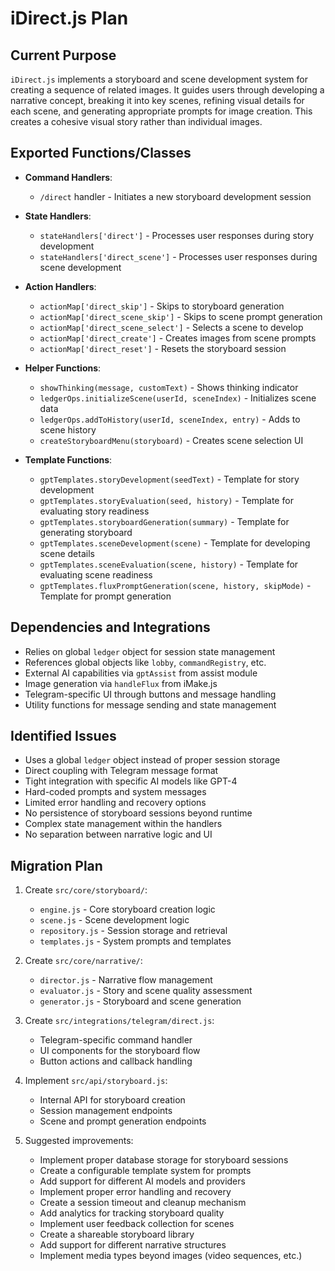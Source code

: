 # iDirect.js Plan

## Current Purpose
`iDirect.js` implements a storyboard and scene development system for creating a sequence of related images. It guides users through developing a narrative concept, breaking it into key scenes, refining visual details for each scene, and generating appropriate prompts for image creation. This creates a cohesive visual story rather than individual images.

## Exported Functions/Classes
- **Command Handlers**:
  - `/direct` handler - Initiates a new storyboard development session

- **State Handlers**:
  - `stateHandlers['direct']` - Processes user responses during story development
  - `stateHandlers['direct_scene']` - Processes user responses during scene development

- **Action Handlers**:
  - `actionMap['direct_skip']` - Skips to storyboard generation
  - `actionMap['direct_scene_skip']` - Skips to scene prompt generation
  - `actionMap['direct_scene_select']` - Selects a scene to develop
  - `actionMap['direct_create']` - Creates images from scene prompts
  - `actionMap['direct_reset']` - Resets the storyboard session

- **Helper Functions**:
  - `showThinking(message, customText)` - Shows thinking indicator
  - `ledgerOps.initializeScene(userId, sceneIndex)` - Initializes scene data
  - `ledgerOps.addToHistory(userId, sceneIndex, entry)` - Adds to scene history
  - `createStoryboardMenu(storyboard)` - Creates scene selection UI

- **Template Functions**:
  - `gptTemplates.storyDevelopment(seedText)` - Template for story development
  - `gptTemplates.storyEvaluation(seed, history)` - Template for evaluating story readiness
  - `gptTemplates.storyboardGeneration(summary)` - Template for generating storyboard
  - `gptTemplates.sceneDevelopment(scene)` - Template for developing scene details
  - `gptTemplates.sceneEvaluation(scene, history)` - Template for evaluating scene readiness
  - `gptTemplates.fluxPromptGeneration(scene, history, skipMode)` - Template for prompt generation

## Dependencies and Integrations
- Relies on global `ledger` object for session state management
- References global objects like `lobby`, `commandRegistry`, etc.
- External AI capabilities via `gptAssist` from assist module
- Image generation via `handleFlux` from iMake.js
- Telegram-specific UI through buttons and message handling
- Utility functions for message sending and state management

## Identified Issues
- Uses a global `ledger` object instead of proper session storage
- Direct coupling with Telegram message format
- Tight integration with specific AI models like GPT-4
- Hard-coded prompts and system messages
- Limited error handling and recovery options
- No persistence of storyboard sessions beyond runtime
- Complex state management within the handlers
- No separation between narrative logic and UI

## Migration Plan
1. Create `src/core/storyboard/`:
   - `engine.js` - Core storyboard creation logic
   - `scene.js` - Scene development logic
   - `repository.js` - Session storage and retrieval
   - `templates.js` - System prompts and templates

2. Create `src/core/narrative/`:
   - `director.js` - Narrative flow management
   - `evaluator.js` - Story and scene quality assessment
   - `generator.js` - Storyboard and scene generation

3. Create `src/integrations/telegram/direct.js`:
   - Telegram-specific command handler
   - UI components for the storyboard flow
   - Button actions and callback handling

4. Implement `src/api/storyboard.js`:
   - Internal API for storyboard creation
   - Session management endpoints
   - Scene and prompt generation endpoints

5. Suggested improvements:
   - Implement proper database storage for storyboard sessions
   - Create a configurable template system for prompts
   - Add support for different AI models and providers
   - Implement proper error handling and recovery
   - Create a session timeout and cleanup mechanism
   - Add analytics for tracking storyboard quality
   - Implement user feedback collection for scenes
   - Create a shareable storyboard library
   - Add support for different narrative structures
   - Implement media types beyond images (video sequences, etc.) 